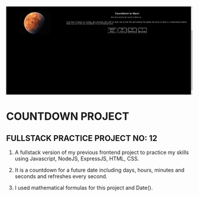 ![example](public/countdownProject.png)

# COUNTDOWN PROJECT

## FULLSTACK PRACTICE PROJECT NO: 12

1. A fullstack version of my previous frontend project to practice my skills using Javascript, NodeJS, ExpressJS, HTML, CSS.

2. It is a countdown for a future date including days, hours, minutes and seconds and refreshes every second.

3. I used mathematical formulas for this project and Date().
